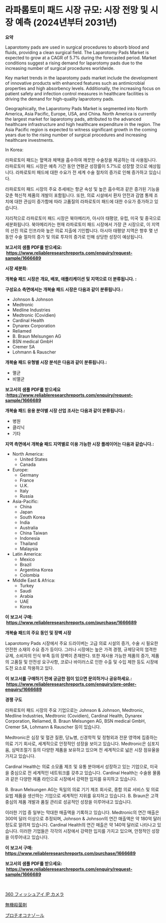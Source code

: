 <p><h1>라파롬토미 패드 시장 규모: 시장 전망 및 시장 예측 (2024년부터 2031년)</h1></p><p><strong>요약</strong></p>
<p><p>Laparotomy pads are used in surgical procedures to absorb blood and fluids, providing a clean surgical field. The Laparotomy Pads Market is expected to grow at a CAGR of 5.7% during the forecasted period. Market conditions suggest a rising demand for laparotomy pads due to the increasing number of surgical procedures worldwide.</p><p>Key market trends in the laparotomy pads market include the development of innovative products with enhanced features such as antimicrobial properties and high absorbency levels. Additionally, the increasing focus on patient safety and infection control measures in healthcare facilities is driving the demand for high-quality laparotomy pads.</p><p>Geographically, the Laparotomy Pads Market is segmented into North America, Asia Pacific, Europe, USA, and China. North America is currently the largest market for laparotomy pads, attributed to the advanced healthcare infrastructure and high healthcare expenditure in the region. The Asia Pacific region is expected to witness significant growth in the coming years due to the rising number of surgical procedures and increasing healthcare investments.</p><p>In Korea:</p><p>라파로토미 패드는 혈액과 체액을 흡수하여 깨끗한 수술장을 제공하는 데 사용됩니다. 라파로토미 패드 시장은 예측 기간 동안 연평균 성장률이 5.7%로 성장할 것으로 예상됩니다. 라파로토미 패드에 대한 수요가 전 세계 수술 절차의 증가로 인해 증가하고 있습니다.</p><p>라파로토미 패드 시장의 주요 추세에는 항균 속성 및 높은 흡수력과 같은 증가된 기능을 갖춘 혁신적 제품의 개발이 포함됩니다. 또한, 의료 시설에서 환자 안전과 감염 통제 조치에 대한 관심이 증가함에 따라 고품질의 라파로토미 패드에 대한 수요가 증가하고 있습니다.</p><p>지리적으로 라파로토미 패드 시장은 북아메리카, 아시아 태평양, 유럽, 미국 및 중국으로 세분화됩니다. 북아메리카는 현재 라파로토미 패드 시장에서 가장 큰 시장으로, 이 지역의 선진 의료 인프라와 높은 의료 지출에 기인합니다. 아시아 태평양 지역은 향후 몇 년 동안 수술 절차의 증가 및 의료 투자의 증가로 인해 상당한 성장이 예상됩니다.</p></p>
<p><strong>보고서의 샘플 PDF를 받으세요: &nbsp;<a href="https://www.reliableresearchreports.com/enquiry/request-sample/1666689">https://www.reliableresearchreports.com/enquiry/request-sample/1666689</a></strong></p>
<p><strong>시장 세분화:</strong></p>
<p><strong> 개복술 패드 시장은 개요, 배포, 애플리케이션 및 지역으로 더 분류됩니다. :</strong></p>
<p><strong>구성요소 측면에서는 개복술 패드 시장은 다음과 같이 분류됩니다.:</strong></p>
<p><ul><li>Johnson & Johnson</li><li>Medtronic</li><li>Medline Industries</li><li>Medtronic (Covidien)</li><li>Cardinal Health</li><li>Dynarex Corporation</li><li>Reliamed</li><li>B. Braun Melsungen AG</li><li>BSN medical GmbH</li><li>Cremer SA</li><li>Lohmann & Rauscher</li></ul></p>
<p><strong> 개복술 패드 유형별 시장 분석은 다음과 같이 분류됩니다.:</strong></p>
<p><ul><li>멸균</li><li>비멸균</li></ul></p>
<p><strong>보고서의 샘플 PDF를 받으세요 :<a href="https://www.reliableresearchreports.com/enquiry/request-sample/1666689">https://www.reliableresearchreports.com/enquiry/request-sample/1666689</a></strong></p>
<p><strong> 개복술 패드 응용 분야별 시장 산업 조사는 다음과 같이 분류됩니다.:</strong></p>
<p><ul><li>병원</li><li>클리닉</li><li>기타</li></ul></p>
<p><strong>지역 측면에서 개복술 패드 지역별로 이용 가능한 시장 플레이어는 다음과 같습니다.:</strong></p>
<p><ul>
    <li>
        North America:
        <ul>
            <li>United States</li>
            <li>Canada</li>
        </ul>
    </li>
    <li>
        Europe:
        <ul>
            <li>Germany</li>
            <li>France</li>
            <li>U.K.</li>
            <li>Italy</li>
            <li>Russia</li>
        </ul>
    </li>
    <li>
        Asia-Pacific:
        <ul>
            <li>China</li>
            <li>Japan</li>
            <li>South Korea</li>
            <li>India</li>
            <li>Australia</li>
            <li>China Taiwan</li>
            <li>Indonesia</li>
            <li>Thailand</li>
            <li>Malaysia</li>
        </ul>
    </li>
    <li>
        Latin America:
        <ul>
            <li>Mexico</li>
            <li>Brazil</li>
            <li>Argentina Korea</li>
            <li>Colombia</li>
        </ul>
    </li>
    <li>
        Middle East & Africa:
        <ul>
            <li>Turkey</li>
            <li>Saudi</li>
            <li>Arabia</li>
            <li>UAE</li>
            <li>Korea</li>
        </ul>
    </li>
    </ul></p>
<p><strong>이 보고서 구매: &nbsp;<a href="https://www.reliableresearchreports.com/purchase/1666689">https://www.reliableresearchreports.com/purchase/1666689</a></strong></p>
<p><strong>개복술 패드의 주요 동인 및 장벽 시장</strong></p>
<p><p>Laparotomy Pads 시장에서 주요 드라이버는 고급 의료 시설의 증가, 수술 시 필요한 안전한 소재의 수요 증가 등이다. 그러나 시장에는 높은 가격 경쟁, 규제당국의 엄격한 규제, 소비자의 인식 부족 등의 장벽이 존재한다. 또한 재사용 가능한 제품의 증가, 제품의 고품질 및 안전성 요구사항, 코로나 바이러스로 인한 수출 및 수입 제한 등도 시장에 도전 요소로 작용하고 있다.</p></p>
<p><strong>이 보고서를 구매하기 전에 궁금한 점이 있으면 문의하거나 공유하세요.: &nbsp;<a href="https://www.reliableresearchreports.com/enquiry/pre-order-enquiry/1666689">https://www.reliableresearchreports.com/enquiry/pre-order-enquiry/1666689</a></strong></p>
<p><strong>경쟁 구도</strong></p>
<p><p>라파로토미 패드 시장의 주요 기업으로는 Johnson & Johnson, Medtronic, Medline Industries, Medtronic (Covidien), Cardinal Health, Dynarex Corporation, Reliamed, B. Braun Melsungen AG, BSN medical GmbH, Cremer SA, Lohmann & Rauscher 등이 있습니다. </p><p>Medtronic은 심장 및 혈관 질환, 당뇨병, 신경학적 및 정형외과 전문 영역에 집중하는 의료 기기 회사로, 세계적으로 안정적인 성장을 보이고 있습니다. Medtronic은 심포지움, 심박조절기 등의 다양한 제품을 보유하고 있으며 전 세계적으로 넓은 시장 점유율을 가지고 있습니다.</p><p>Cardinal Health는 의료 소모품 제조 및 유통 분야에서 성장하고 있는 기업으로, 미국을 중심으로 전 세계적인 네트워크를 갖추고 있습니다. Cardinal Health는 수술용 물품과 같은 다양한 제품 라인으로 시장에서 강력한 입지를 유지하고 있습니다.</p><p>B. Braun Melsungen AG는 독일의 의료 기기 제조 회사로, 종합 의료 서비스 및 의료 요법 제품을 생산하는 기업으로 세계적인 지위를 유지하고 있습니다. B. Braun은 고객 중심의 제품 개발과 품질 관리로 성공적인 성장을 이루어내고 있습니다.</p><p>이러한 기업 중 일부는 막대한 매출액을 기록하고 있습니다. Medtronic의 연간 매출은 300억 달러 이상으로 추정되며, Johnson & Johnson의 연간 매출액은 약 180억 달러 정도로 알려져 있습니다. Cardinal Health의 연간 매출은 약 140억 달러로 나타나고 있습니다. 이러한 기업들은 각각의 시장에서 강력한 입지를 가지고 있으며, 안정적인 성장을 이루어내고 있습니다.</p></p>
<p><strong>이 보고서 구매: &nbsp; <a href="https://www.reliableresearchreports.com/purchase/1666689">https://www.reliableresearchreports.com/purchase/1666689</a></strong></p>
<p><strong>보고서의 샘플 PDF를 받으세요: &nbsp;<a href="https://www.reliableresearchreports.com/enquiry/request-sample/1666689">https://www.reliableresearchreports.com/enquiry/request-sample/1666689</a></strong><strong></strong></p>
<p>&nbsp;</p>
<p><p><a href="https://medium.com/@gregost89076vddcv/360%E5%BA%A6%E9%AD%9A%E7%9C%BCip%E3%82%AB%E3%83%A1%E3%83%A9%E5%B8%82%E5%A0%B4%E3%81%AF-%E5%B8%82%E5%A0%B4%E3%82%B7%E3%82%A7%E3%82%A2-%E3%82%B5%E3%82%A4%E3%82%BA-2031%E5%B9%B4%E3%81%BE%E3%81%A7%E3%81%AE%E4%BA%88%E6%B8%AC%E3%81%AB%E7%84%A6%E7%82%B9%E3%82%92%E5%BD%93%E3%81%A6%E3%81%A6%E3%81%84%E3%81%BE%E3%81%99-08d6ae880ee8">360 フィッシュアイ IP カメラ</a></p><p><a href="https://github.com/lily-u-genius/Market-Research-Report-List-1/blob/main/113687715313.md">無機殺菌剤</a></p><p><a href="https://medium.com/@kaiyaahoney54645/prothioconazole%E5%B8%82%E5%A0%B4%E3%81%AF-%E5%B8%82%E5%A0%B4%E3%82%B7%E3%82%A7%E3%82%A2-%E3%82%B5%E3%82%A4%E3%82%BA-2031%E5%B9%B4%E3%81%BE%E3%81%A7%E3%81%AE%E4%BA%88%E6%B8%AC%E3%81%AB%E7%84%A6%E7%82%B9%E3%82%92%E5%BD%93%E3%81%A6%E3%81%A6%E3%81%84%E3%81%BE%E3%81%99-3062d18dcce4">プロチオコナゾール</a></p></p>